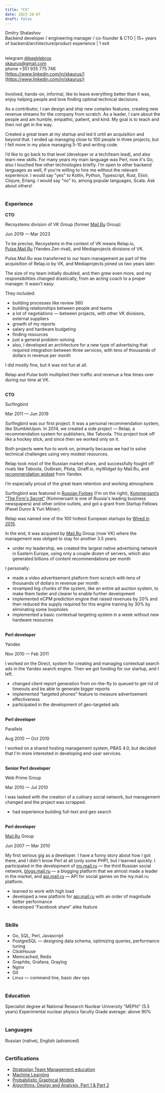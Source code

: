 ```yaml
---
title: "CV"
date: 2023-10-07
draft: false
---
```


Dmitry Shalashov  
Backend developer / engineering manager / co-founder & CTO | 15+ years of backend/architecture/product experience | 1 exit
&nbsp;  
&nbsp; 

telegram [@beeblebrox](https://t.me/beeblebrox)  
skaurus@gmail.com  
phone +351 935 775 746  
[https://www.linkedin.com/in/skaurus/](https://www.linkedin.com/in/skaurus/)
&nbsp;  
&nbsp;  

Involved, hands-on, informal, like to leave everything better than it was, enjoy helping people and love finding optimal technical decisions.

As a contributor, I can design and ship new complex features, creating new revenue streams for the company from scratch. As a leader, I care about the people and am humble, empathic, patient, and kind. My goal is to teach and then not get in the way.

Created a great team at my startup and led it until an acquisition and beyond that. I ended up managing close to 100 people in three projects, but I felt more in my place managing 5-10 and writing code.

I’d like to go back to that level (developer or a tech/team lead), and also learn new skills. For many years my main language was Perl, now it's Go, also I touched few other technologies briefly. I'm open to other backend languages as well, if you're willing to hire me without the relevant experience. I would say "yes" to Kotlin, Python, Typescript, Rust, Elixir, Clojure, Erlang. I would say "no" to, among popular languages, Scala. Ask about others!
&nbsp;  
&nbsp; 

### Experience

**CTO**

Recsystems division of VK Group (former [Mail.Ru](http://Mail.Ru) Group)

Jun 2019 — Mar 2023

To be precise, Recsystems in the context of VK means Relap.io, [Pulse.Mail.Ru](http://Pulse.Mail.Ru) (Yandex.Zen rival), and Mediaprojects divisions of VK.

Pulse.Mail.Ru was transferred to our team management as part of the acquisition of Relap.io by VK, and Mediaprojects joined us two years later.

The size of my team initially doubled, and then grew even more, and my responsibilities changed drastically, from an acting coach to a proper manager. It wasn't easy.

They included:

- building processes like review 360
- building relationships between people and teams
- a lot of negotiations — between projects, with other VK divisions, external suppliers
- growth of my reports
- salary and hardware budgeting
- finding resources
- just a general problem-solving
- also, I developed an architecture for a new type of advertising that required integration between three services, with tens of thousands of dollars in revenue per month

I did mostly fine, but it was not fun at all.

Relap and Pulse both multiplied their traffic and revenue a few times over during our time at VK.
&nbsp;  
&nbsp; 

**CTO**

Surfingbird

Mar 2011 — Jun 2019

Surfingbird was our first project. It was a personal recommendation system, like StumbleUpon. In 2014, we created a side project — Relap, a recommendation system for publishers, like Taboola. This project took off like a hockey stick, and since then we worked only on it.

Both projects were fun to work on, primarily because we had to solve technical challenges using very modest resources.

Relap took most of the Russian market share, and successfully fought off rivals like Taboola, Outbrain, Plista, Giraff.io, myWidget by Mail.Ru, and [recommendation widget](https://yandex.ru/support/partner/web/recommendation-widget/about.html?lang=en) from Yandex.

I’m especially proud of the great team retention and working atmosphere.

Surfingbird was featured in [Russian Forbes](https://www.forbes.ru/tehnologii/internet-i-svyaz/233917-kak-russkie-programmisty-prevratili-internet-serfing-v-razvlechen) (I’m on the right), [Kommersant’s “The Firm's Secret”](https://www.kommersant.ru/doc/1816958) (Kommersant is one of Russia's leading business newspapers) and other online outlets, and got a grant from Startup Fellows (Pavel Durov & Yuri Milner).

Relap was named one of the 100 hottest European startups by [Wired in 2015](https://www.wired.co.uk/article/100-hottest-european-startups-2015-moscow).

In the end, it was acquired by [Mail.Ru](http://Mail.Ru) Group (now VK) where the management was obliged to stay for another 3.5 years.

- under my leadership, we created the largest native advertising network in Eastern Europe, using only a couple dozen of servers, which also generated billions of content recommendations per month

I personally:
- made a video advertisement platform from scratch with tens of thousands of dollars in revenue per month
- revamped big chunks of the system, like an entire ad auction system, to make them faster and clearer to enable further development
- implemented eCPM prediction engine that raised revenues by 20% and then reduced the supply required for this engine training by 30% by eliminating some loopholes
- implemented a basic contextual targeting system in a week without new hardware resources
&nbsp;  
&nbsp; 

**Perl developer**

Yandex

Nov 2010 — Feb 2011

I worked on the Direct, system for creating and managing contextual search ads in the Yandex search engine. Then we got funding for our startup, and I left.

- changed client report generation from on-the-fly to queued to get rid of timeouts and be able to generate bigger reports
- implemented “targeted phones” feature to measure advertisement effectiveness
- participated in the development of geo-targeted ads
&nbsp;  
&nbsp; 

**Perl developer**

Parallels

Aug 2010 — Oct 2010

I worked on a shared hosting management system, PBAS 4.0, but decided that I'm more interested in developing end-user services.
&nbsp;  
&nbsp; 

**Senior Perl developer**

Web Prime Group

Mar 2010 — Jul 2010

I was tasked with the creation of a culinary social network, but management changed and the project was scrapped.  
- had experience building full-text and geo search
&nbsp;  
&nbsp; 

**Perl developer**

[Mail.Ru](http://Mail.Ru) Group

Jun 2007 — Mar 2010

My first serious gig as a developer. I have a funny story about how I got there, and I didn’t know Perl at all (only some PHP), but I learned quickly. I participated in the development of [my.mail.ru](http://my.mail.ru) — the third Russian social network, [blogs.mail.ru](http://blogs.mail.ru) — a blogging platform that we almost made a leader in the market, and [api.mail.ru](http://api.mail.ru) — API for social games on the my.mail.ru platform.

- learned to work with high load
- developed a new platform for [api.mail.ru](http://api.mail.ru) with an order of magnitude better performance
- developed “Facebook share” alike feature
&nbsp;  
&nbsp; 

### Skills

- Go, SQL, Perl, Javascript
- PostgreSQL — designing data schema, optimizing queries, performance tuning
- ClickHouse
- Memcached, Redis
- Graphite, Grafana, Graylog
- Nginx
- Git
- Linux — command line, basic dev ops
&nbsp;  
&nbsp; 

### Education

Specialist degree at National Research Nuclear University "MEPhI" (5.5 years)
Experimental nuclear physics faculty
Grade average: above 90%
&nbsp;  
&nbsp; 

### Languages

Russian (native), English (advanced)
&nbsp;  
&nbsp; 

### Certifications

- [Stratoplan Team Management education](https://skaur.us/stratoplan.pdf)
- [Machine Learning](https://www.coursera.org/course/ml)
- [Probabilistic Graphical Models](https://www.coursera.org/course/pgm)
- [Algorithms: Design and Analysis, Part 1 & Part 2](https://www.coursera.org/course/algo)
